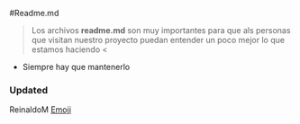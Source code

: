 #Readme.md
> Los archivos **readme.md** son muy importantes para que als personas que visitan nuestro proyecto puedan entender un poco mejor lo que estamos haciendo <

* Siempre hay que mantenerlo

### Updated

ReinaldoM [Emoji](http://getemoji.com/ "Emoji")